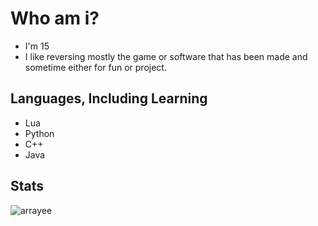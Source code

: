 # Who am i?
* I'm 15
* I like reversing mostly the game or software that has been made and sometime either for fun or project.

## Languages, Including Learning
* Lua
* Python
* C++
* Java

## Stats
<p><img align="left" src="https://github-readme-stats.vercel.app/api/top-langs?username=arrayee&show_icons=true&locale=en&layout=compact" alt="arrayee" /></p>
